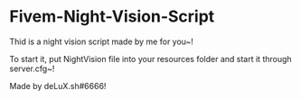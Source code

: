 # Fivem-Night-Vision-Script
Thid is a night vision script made by me for you~!

To start it, put NightVision file into your resources folder and start it through server.cfg~!

Made by deLuX.sh#6666!
